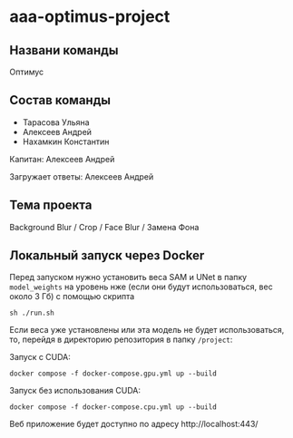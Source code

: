 # aaa-optimus-project

## Названи команды
Оптимус

## Состав команды
* Тарасова Ульяна
* Алексеев Андрей 
* Нахамкин Константин

Капитан: Алексеев Андрей

Загружает ответы: Алексеев Андрей

## Тема проекта
Background Blur / Crop / Face Blur / Замена Фона

## Локальный запуск через Docker
Перед запуском нужно установить веса SAM и UNet в папку `model_weights` на уровень нже (если они будут использоваться, вес около 3 Гб) с помощью скрипта
```
sh ./run.sh
```
Если веса уже установлены или эта модель не будет использоваться, то, перейдя в директорию репозитория в папку `/project`:


Запуск с CUDA:
```
docker compose -f docker-compose.gpu.yml up --build
```

Запуск без использования CUDA:
```
docker compose -f docker-compose.cpu.yml up --build
```

Веб приложение будет доступно по адресу 
http://localhost:443/
